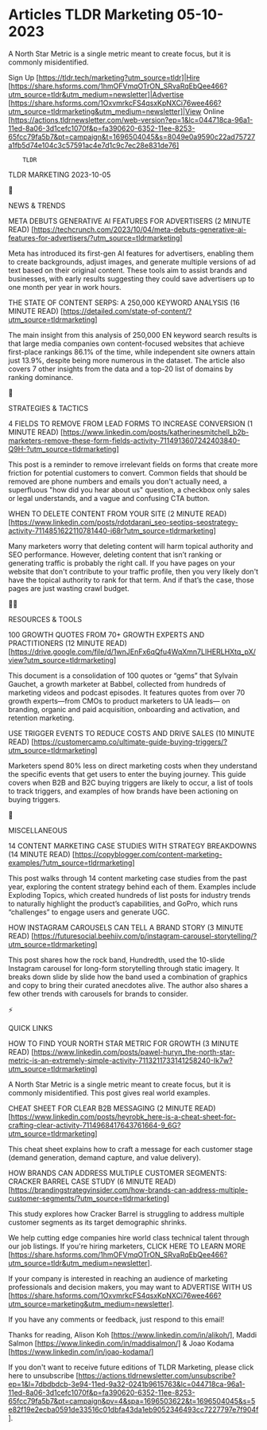 # Articles TLDR Marketing 05-10-2023

A North Star Metric is a single metric meant to create focus, but it
is commonly misidentified.  

Sign Up [https://tldr.tech/marketing?utm_source=tldr]|Hire
[https://share.hsforms.com/1hmOFVmqOTrON_SRvaRqEbQee466?utm_source=tldr&utm_medium=newsletter]|Advertise
[https://share.hsforms.com/1OxvmrkcFS4qsxKpNXCi76wee466?utm_source=tldrmarketing&utm_medium=newsletter]|View
Online
[https://actions.tldrnewsletter.com/web-version?ep=1&lc=044718ca-96a1-11ed-8a06-3d1cefc1070f&p=fa390620-6352-11ee-8253-65fcc79fa5b7&pt=campaign&t=1696504045&s=8049e0a9590c22ad75727a1fb5d74e104c3c57591ac4e7d1c9c7ec28e831de76]


		TLDR 

TLDR MARKETING 2023-10-05

📱 

NEWS & TRENDS

META DEBUTS GENERATIVE AI FEATURES FOR ADVERTISERS (2 MINUTE READ)
[https://techcrunch.com/2023/10/04/meta-debuts-generative-ai-features-for-advertisers/?utm_source=tldrmarketing]

Meta has introduced its first-gen AI features for advertisers,
enabling them to create backgrounds, adjust images, and generate
multiple versions of ad text based on their original content. These
tools aim to assist brands and businesses, with early results
suggesting they could save advertisers up to one month per year in
work hours. 

THE STATE OF CONTENT SERPS: A 250,000 KEYWORD ANALYSIS (16 MINUTE
READ)
[https://detailed.com/state-of-content/?utm_source=tldrmarketing]

The main insight from this analysis of 250,000 EN keyword search
results is that large media companies own content-focused websites
that achieve first-place rankings 86.1% of the time, while independent
site owners attain just 13.9%, despite being more numerous in the
dataset. The article also covers 7 other insights from the data and a
top-20 list of domains by ranking dominance. 

🚀 

STRATEGIES & TACTICS

4 FIELDS TO REMOVE FROM LEAD FORMS TO INCREASE CONVERSION (1 MINUTE
READ)
[https://www.linkedin.com/posts/katherinesmitchell_b2b-marketers-remove-these-form-fields-activity-7114913607242403840-Q9H-?utm_source=tldrmarketing]

This post is a reminder to remove irrelevant fields on forms that
create more friction for potential customers to convert. Common fields
that should be removed are phone numbers and emails you don't actually
need, a superfluous "how did you hear about us" question, a checkbox
only sales or legal understands, and a vague and confusing CTA button.


WHEN TO DELETE CONTENT FROM YOUR SITE (2 MINUTE READ)
[https://www.linkedin.com/posts/rdotdarani_seo-seotips-seostrategy-activity-7114851622110781440-i68r?utm_source=tldrmarketing]

Many marketers worry that deleting content will harm topical authority
and SEO performance. However, deleting content that isn’t ranking or
generating traffic is probably the right call. If you have pages on
your website that don't contribute to your traffic profile, then you
very likely don't have the topical authority to rank for that term.
And if that’s the case, those pages are just wasting crawl budget. 

🧑‍💻 

RESOURCES & TOOLS

100 GROWTH QUOTES FROM 70+ GROWTH EXPERTS AND PRACTITIONERS (12 MINUTE
READ)
[https://drive.google.com/file/d/1wnJEnFx6qQfu4WqXmn7LIHERLHXtq_pX/view?utm_source=tldrmarketing]

This document is a consolidation of 100 quotes or “gems” that
Sylvain Gauchet, a growth marketer at Babbel, collected from hundreds
of marketing videos and podcast episodes. It features quotes from over
70 growth experts—from CMOs to product marketers to UA leads— on
branding, organic and paid acquisition, onboarding and activation, and
retention marketing. 

USE TRIGGER EVENTS TO REDUCE COSTS AND DRIVE SALES (10 MINUTE READ)
[https://customercamp.co/ultimate-guide-buying-triggers/?utm_source=tldrmarketing]

Marketers spend 80% less on direct marketing costs when they
understand the specific events that get users to enter the buying
journey. This guide covers when B2B and B2C buying triggers are likely
to occur, a list of tools to track triggers, and examples of how
brands have been actioning on buying triggers. 

🎁 

MISCELLANEOUS

14 CONTENT MARKETING CASE STUDIES WITH STRATEGY BREAKDOWNS (14 MINUTE
READ)
[https://copyblogger.com/content-marketing-examples/?utm_source=tldrmarketing]

This post walks through 14 content marketing case studies from the
past year, exploring the content strategy behind each of them.
Examples include Exploding Topics, which created hundreds of list
posts for industry trends to naturally highlight the product’s
capabilities, and GoPro, which runs “challenges” to engage users
and generate UGC. 

HOW INSTAGRAM CAROUSELS CAN TELL A BRAND STORY (3 MINUTE READ)
[https://futuresocial.beehiiv.com/p/instagram-carousel-storytelling/?utm_source=tldrmarketing]

This post shares how the rock band, Hundredth, used the 10-slide
Instagram carousel for long-form storytelling through static imagery.
It breaks down slide by slide how the band used a combination of
graphics and copy to bring their curated anecdotes alive. The author
also shares a few other trends with carousels for brands to consider. 

⚡ 

QUICK LINKS

HOW TO FIND YOUR NORTH STAR METRIC FOR GROWTH (3 MINUTE READ)
[https://www.linkedin.com/posts/pawel-huryn_the-north-star-metric-is-an-extremely-simple-activity-7113211733141258240-Ik7w?utm_source=tldrmarketing]

A North Star Metric is a single metric meant to create focus, but it
is commonly misidentified. This post gives real world examples. 

CHEAT SHEET FOR CLEAR B2B MESSAGING (2 MINUTE READ)
[https://www.linkedin.com/posts/heyrobk_here-is-a-cheat-sheet-for-crafting-clear-activity-7114968417643761664-9_6G?utm_source=tldrmarketing]

This cheat sheet explains how to craft a message for each customer
stage (demand generation, demand capture, and value delivery). 

HOW BRANDS CAN ADDRESS MULTIPLE CUSTOMER SEGMENTS: CRACKER BARREL CASE
STUDY (6 MINUTE READ)
[https://brandingstrategyinsider.com/how-brands-can-address-multiple-customer-segments/?utm_source=tldrmarketing]

This study explores how Cracker Barrel is struggling to address
multiple customer segments as its target demographic shrinks. 

 We help cutting edge companies hire world class technical talent
through our job listings. If you're hiring marketers, CLICK HERE TO
LEARN MORE
[https://share.hsforms.com/1hmOFVmqOTrON_SRvaRqEbQee466?utm_source=tldr&utm_medium=newsletter].


If your company is interested in reaching an audience of marketing
professionals and decision makers, you may want to ADVERTISE WITH US
[https://share.hsforms.com/1OxvmrkcFS4qsxKpNXCi76wee466?utm_source=marketing&utm_medium=newsletter].


If you have any comments or feedback, just respond to this email! 

Thanks for reading, 
Alison Koh [https://www.linkedin.com/in/alikoh/], Maddi Salmon
[https://www.linkedin.com/in/maddisalmon/] & Joao Kodama
[https://www.linkedin.com/in/joao-kodama/] 

If you don't want to receive future editions of TLDR Marketing,
please click here to unsubscribe
[https://actions.tldrnewsletter.com/unsubscribe?ep=1&l=7dbdbdcb-3e94-11ed-9a32-0241b9615763&lc=044718ca-96a1-11ed-8a06-3d1cefc1070f&p=fa390620-6352-11ee-8253-65fcc79fa5b7&pt=campaign&pv=4&spa=1696503622&t=1696504045&s=5e82f19e2ecba0591de33516c01dbfa43da1eb9052346493cc7227797e7f904f].